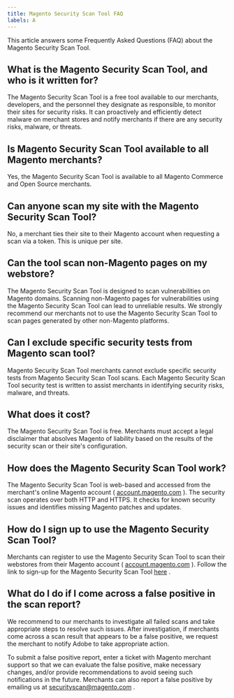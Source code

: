 ```yaml
---
title: Magento Security Scan Tool FAQ
labels: A
---
```


This article answers some Frequently Asked Questions (FAQ) about the Magento Security Scan Tool.

<h2 id="what-is-the-magento-security-scan-tool-and-who-is-it-written-for">What is the Magento Security Scan Tool, and who is it written for?</h2>

The Magento Security Scan Tool is a free tool available to our merchants, developers, and the personnel they designate as responsible, to monitor their sites for security risks. It can proactively and efficiently detect malware on merchant stores and notify merchants if there are any security risks, malware, or threats.

<h2 id="is-magento-security-scan-tool-available-to-all-magento-merchants">Is Magento Security Scan Tool available to all Magento merchants?</h2>

Yes, the Magento Security Scan Tool is available to all Magento Commerce and Open Source merchants.

<h2 id="can-anyone-scan-my-site-with-the-magento-security-scan-tool">Can anyone scan my site with the Magento Security Scan Tool?</h2>

No, a merchant ties their site to their Magento account when requesting a scan via a token. This is unique per site.

<h2 id="can-the-tool-scan-non-magento-pages-on-my-webstore">Can the tool scan non-Magento pages on my webstore?</h2>

The Magento Security Scan Tool is designed to scan vulnerabilities on Magento domains. Scanning non-Magento pages for vulnerabilities using the Magento Security Scan Tool can lead to unreliable results. We strongly recommend our merchants not to use the Magento Security Scan Tool to scan pages generated by other non-Magento platforms.

<h2 id="can-i-exclude-specific-security-tests-from-magento-scan-tool">Can I exclude specific security tests from Magento scan tool?</h2>

Magento Security Scan Tool merchants cannot exclude specific security tests from Magento Security Scan Tool scans. Each Magento Security Scan Tool security test is written to assist merchants in identifying security risks, malware, and threats.

<h2 id="what-does-it-cost">What does it cost?</h2>

The Magento Security Scan Tool is free. Merchants must accept a legal disclaimer that absolves Magento of liability based on the results of the security scan or their site's configuration.

<h2 id="how-does-the-magento-security-scan-tool-work">How does the Magento Security Scan Tool work?</h2>

The Magento Security Scan Tool is web-based and accessed from the merchant's online Magento account ( [account.magento.com](http://account.magento.com/) ). The security scan operates over both HTTP and HTTPS. It checks for known security issues and identifies missing Magento patches and updates.

<h2 id="how-do-i-sign-up-to-use-the-magento-security-scan-tool">How do I sign up to use the Magento Security Scan Tool?</h2>

Merchants can register to use the Magento Security Scan Tool to scan their webstores from their Magento account ( [account.magento.com](http://account.magento.com/) ). Follow the link to sign-up for the Magento Security Scan Tool [here](https://account.magento.com/scanner/dashboard/?_ga=2.83981338.267715797.1615821601-2099431409.1611073686) .

<h2 id="what-do-i-do-if-i-come-across-a-false-positive-in-the-scan-report">What do I do if I come across a false positive in the scan report?</h2>

We recommend to our merchants to investigate all failed scans and take appropriate steps to resolve such issues. After investigation, if merchants come across a scan result that appears to be a false positive, we request the merchant to notify Adobe to take appropriate action.

To submit a false positive report, enter a ticket with Magento merchant support so that we can evaluate the false positive, make necessary changes, and/or provide recommendations to avoid seeing such notifications in the future. Merchants can also report a false positive by emailing us at [securityscan@magento.com](mailto:securityscan@magento.com) .